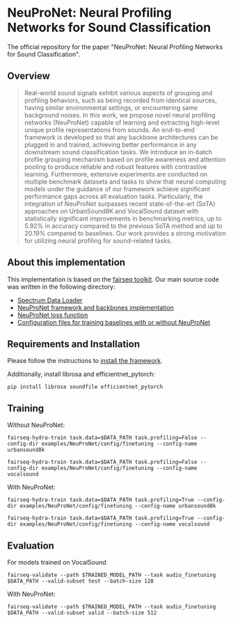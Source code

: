 # NeuProNet: Neural Profiling Networks for Sound Classification
The official repository for the paper "NeuProNet: Neural Profiling Networks for Sound Classification".

## Overview
>Real-world sound signals exhibit various aspects of grouping and profiling behaviors, such as being recorded from identical sources, having similar environmental settings, or encountering same background noises. In this work, we propose novel neural profiling networks (NeuProNet) capable of learning and extracting high-level unique profile representations from sounds. An end-to-end framework is developed so that any backbone architectures can be plugged in and trained, achieving better performance in any downstream sound classification tasks. We introduce an in-batch profile grouping mechanism based on profile awareness and attention pooling to produce reliable and robust features with contrastive learning. Furthermore, extensive experiments are conducted on multiple benchmark datasets and tasks to show that neural computing models under the guidance of our framework achieve significant performance gaps across all evaluation tasks. Particularly, the integration of NeuProNet surpasses recent state-of-the-art (SoTA) approaches on UrbanSound8K and VocalSound dataset with statistically significant improvements in benchmarking metrics, up to 5.92% in accuracy compared to the previous SoTA method and up to 20.19% compared to baselines. Our work provides a strong motivation for utilizing neural profiling for sound-related tasks.

## About this implementation

This implementation is based on the [fairseq toolkit](https://github.com/facebookresearch/fairseq).
Our main source code was written in the following directory:
+ [Spectrum Data Loader](fairseq/data)
+ [NeuProNet framework and backbones implementation](fairseq/models/NeuProNet)
+ [NeuProNet loss function](fairseq/criterions/NeuProNet_criterion.py)
+ [Configuration files for training baselines with or without NeuProNet](examples/NeuProNet)

## Requirements and Installation
Please follow the instructions to [install the framework](https://github.com/facebookresearch/fairseq#getting-started).

Additionally, install librosa and efficientnet_pytorch:
```
pip install librosa soundfile efficientnet_pytorch
```

## Training

Without NeuProNet:
```
fairseq-hydra-train task.data=$DATA_PATH task.profiling=False --config-dir examples/NeuProNet/config/finetuning --config-name urbansound8k

fairseq-hydra-train task.data=$DATA_PATH task.profiling=False --config-dir examples/NeuProNet/config/finetuning --config-name vocalsound
```

With NeuProNet:
```
fairseq-hydra-train task.data=$DATA_PATH task.profiling=True --config-dir examples/NeuProNet/config/finetuning --config-name urbansound8k

fairseq-hydra-train task.data=$DATA_PATH task.profiling=True --config-dir examples/NeuProNet/config/finetuning --config-name vocalsound
```

## Evaluation

For models trained on VocalSound
```
fairseq-validate --path $TRAINED_MODEL_PATH --task audio_finetuning $DATA_PATH --valid-subset test --batch-size 128
```

With NeuProNet:
```
fairseq-validate --path $TRAINED_MODEL_PATH --task audio_finetuning $DATA_PATH --valid-subset valid --batch-size 512
```
